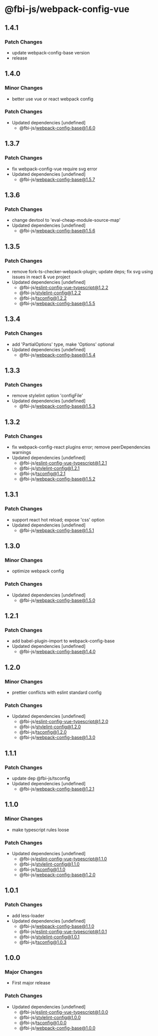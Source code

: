 # @fbi-js/webpack-config-vue

## 1.4.1

### Patch Changes

- update webpack-config-base version
- release

## 1.4.0

### Minor Changes

- better use vue or react webpack config

### Patch Changes

- Updated dependencies [undefined]
  - @fbi-js/webpack-config-base@1.6.0

## 1.3.7

### Patch Changes

- fix webpack-config-vue require svg error
- Updated dependencies [undefined]
  - @fbi-js/webpack-config-base@1.5.7

## 1.3.6

### Patch Changes

- change devtool to 'eval-cheap-module-source-map'
- Updated dependencies [undefined]
  - @fbi-js/webpack-config-base@1.5.6

## 1.3.5

### Patch Changes

- remove fork-ts-checker-webpack-plugin; update deps; fix svg using issues in react & vue project
- Updated dependencies [undefined]
  - @fbi-js/eslint-config-vue-typescript@1.2.2
  - @fbi-js/stylelint-config@1.2.2
  - @fbi-js/tsconfig@1.2.2
  - @fbi-js/webpack-config-base@1.5.5

## 1.3.4

### Patch Changes

- add 'PartialOptions' type, make 'Options' optional
- Updated dependencies [undefined]
  - @fbi-js/webpack-config-base@1.5.4

## 1.3.3

### Patch Changes

- remove stylelint option 'configFile'
- Updated dependencies [undefined]
  - @fbi-js/webpack-config-base@1.5.3

## 1.3.2

### Patch Changes

- fix webpack-config-react plugins error; remove peerDependencies warnings
- Updated dependencies [undefined]
  - @fbi-js/eslint-config-vue-typescript@1.2.1
  - @fbi-js/stylelint-config@1.2.1
  - @fbi-js/tsconfig@1.2.1
  - @fbi-js/webpack-config-base@1.5.2

## 1.3.1

### Patch Changes

- support react hot reload; expose 'css' option
- Updated dependencies [undefined]
  - @fbi-js/webpack-config-base@1.5.1

## 1.3.0

### Minor Changes

- optimize webpack config

### Patch Changes

- Updated dependencies [undefined]
  - @fbi-js/webpack-config-base@1.5.0

## 1.2.1

### Patch Changes

- add babel-plugin-import to webpack-config-base
- Updated dependencies [undefined]
  - @fbi-js/webpack-config-base@1.4.0

## 1.2.0

### Minor Changes

- prettier conflicts with eslint standard config

### Patch Changes

- Updated dependencies [undefined]
  - @fbi-js/eslint-config-vue-typescript@1.2.0
  - @fbi-js/stylelint-config@1.2.0
  - @fbi-js/tsconfig@1.2.0
  - @fbi-js/webpack-config-base@1.3.0

## 1.1.1

### Patch Changes

- update dep @fbi-js/tsconfig
- Updated dependencies [undefined]
  - @fbi-js/webpack-config-base@1.2.1

## 1.1.0

### Minor Changes

- make typescript rules loose

### Patch Changes

- Updated dependencies [undefined]
  - @fbi-js/eslint-config-vue-typescript@1.1.0
  - @fbi-js/stylelint-config@1.1.0
  - @fbi-js/tsconfig@1.1.0
  - @fbi-js/webpack-config-base@1.2.0

## 1.0.1

### Patch Changes

- add less-loader
- Updated dependencies [undefined]
  - @fbi-js/webpack-config-base@1.1.0
  - @fbi-js/eslint-config-vue-typescript@1.0.1
  - @fbi-js/stylelint-config@1.0.1
  - @fbi-js/tsconfig@1.0.3

## 1.0.0

### Major Changes

- First major release

### Patch Changes

- Updated dependencies [undefined]
  - @fbi-js/eslint-config-vue-typescript@1.0.0
  - @fbi-js/stylelint-config@1.0.0
  - @fbi-js/tsconfig@1.0.0
  - @fbi-js/webpack-config-base@1.0.0
